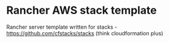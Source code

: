 # Rancher AWS stack template
Rancher server template written for stacks - https://github.com/cfstacks/stacks (think cloudformation plus)


